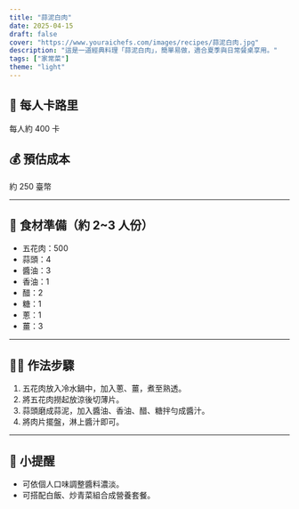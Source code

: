 ```yaml
---
title: "蒜泥白肉"
date: 2025-04-15
draft: false
cover: "https://www.youraichefs.com/images/recipes/蒜泥白肉.jpg"
description: "這是一道經典料理「蒜泥白肉」，簡單易做，適合夏季與日常餐桌享用。"
tags: ["家常菜"]
theme: "light"
---
```


## 🥄 每人卡路里  
每人約 400 卡

## 💰 預估成本  
約 250 臺幣

---

## 🧾 食材準備（約 2~3 人份）

- 五花肉：500
- 蒜頭：4
- 醬油：3
- 香油：1
- 醋：2
- 糖：1
- 蔥：1
- 薑：3

---

## 👩‍🍳 作法步驟

1. 五花肉放入冷水鍋中，加入蔥、薑，煮至熟透。
2. 將五花肉撈起放涼後切薄片。
3. 蒜頭磨成蒜泥，加入醬油、香油、醋、糖拌勻成醬汁。
4. 將肉片擺盤，淋上醬汁即可。

---

## 📝 小提醒

- 可依個人口味調整醬料濃淡。
- 可搭配白飯、炒青菜組合成營養套餐。
